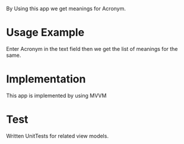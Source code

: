 By Using this app we get meanings for Acronym.

# Usage Example
Enter Acronym in the text field then we get the list of meanings for the same.

# Implementation
This app is implemented by using MVVM

# Test
Written UnitTests for related view models.
